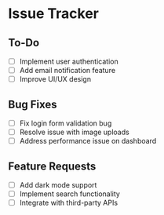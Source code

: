 # Issue Tracker

## To-Do

- [ ] Implement user authentication
- [ ] Add email notification feature
- [ ] Improve UI/UX design

## Bug Fixes

- [ ] Fix login form validation bug
- [ ] Resolve issue with image uploads
- [ ] Address performance issue on dashboard

## Feature Requests

- [ ] Add dark mode support
- [ ] Implement search functionality
- [ ] Integrate with third-party APIs
